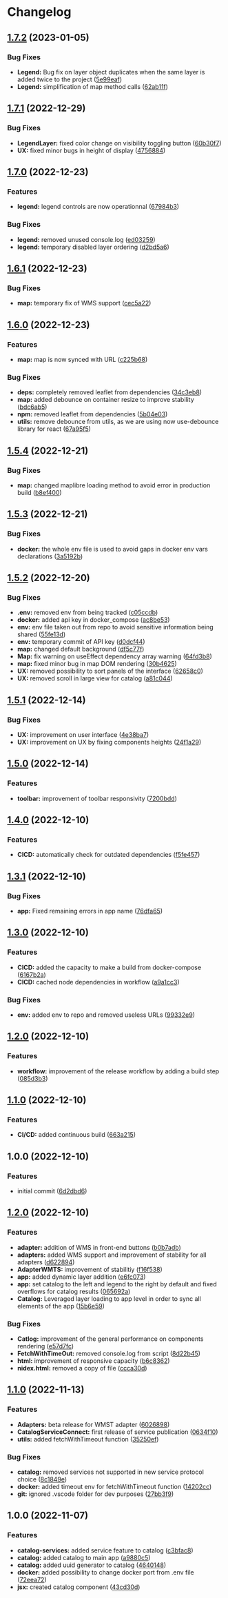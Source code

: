 # Changelog

## [1.7.2](https://github.com/Inogeo/giseye/compare/v1.7.1...v1.7.2) (2023-01-05)


### Bug Fixes

* **Legend:** Bug fix on layer object duplicates when the same layer is added twice to the project ([5e99eaf](https://github.com/Inogeo/giseye/commit/5e99eaf4324b4cca858bf57e3224795878752848))
* **Legend:** simplification of map method calls ([62ab11f](https://github.com/Inogeo/giseye/commit/62ab11f214a30bdf252e2af1fec76c8ffa0971fb))

## [1.7.1](https://github.com/Inogeo/giseye/compare/v1.7.0...v1.7.1) (2022-12-29)


### Bug Fixes

* **LegendLayer:** fixed color change on visibility toggling button ([60b30f7](https://github.com/Inogeo/giseye/commit/60b30f74c5c65fa63307e3ba686c64d4d25a171d))
* **UX:** fixed minor bugs in height of display ([4756884](https://github.com/Inogeo/giseye/commit/47568847cfcbf4f50986bd823bf6714f08e5c489))

## [1.7.0](https://github.com/Inogeo/giseye/compare/v1.6.1...v1.7.0) (2022-12-23)


### Features

* **legend:** legend controls are now operationnal ([67984b3](https://github.com/Inogeo/giseye/commit/67984b3d7ba5c36b9bc4d84b6ab0e8ca27214f15))


### Bug Fixes

* **legend:** removed unused console.log ([ed03259](https://github.com/Inogeo/giseye/commit/ed03259feec53e55c91a862f34029c9b64e07982))
* **legend:** temporary disabled layer ordering ([d2bd5a6](https://github.com/Inogeo/giseye/commit/d2bd5a611772c68fb4ac3806def8add2c00789cb))

## [1.6.1](https://github.com/Inogeo/giseye/compare/v1.6.0...v1.6.1) (2022-12-23)


### Bug Fixes

* **map:** temporary fix of WMS support ([cec5a22](https://github.com/Inogeo/giseye/commit/cec5a22ec5aa7343a61c4be4ea4df654ee866a28))

## [1.6.0](https://github.com/Inogeo/giseye/compare/v1.5.4...v1.6.0) (2022-12-23)


### Features

* **map:** map is now synced with URL ([c225b68](https://github.com/Inogeo/giseye/commit/c225b68230f35127d8984b614832590542f91d9a))


### Bug Fixes

* **deps:** completely removed leaflet from dependencies ([34c3eb8](https://github.com/Inogeo/giseye/commit/34c3eb836d6dcaaee631c67b690eb466febd8965))
* **map:** added debounce on container resize to improve stability ([bdc6ab5](https://github.com/Inogeo/giseye/commit/bdc6ab53d9124044718d878ef4f0969b7e720949))
* **npm:** removed leaflet from dependencies ([5b04e03](https://github.com/Inogeo/giseye/commit/5b04e03ba58447eef504e6248a4b00aa8a316698))
* **utils:** remove debounce from utils, as we are using now use-debounce library for react ([67a95f5](https://github.com/Inogeo/giseye/commit/67a95f5f098e08230a28d35a01527a2444c46aae))

## [1.5.4](https://github.com/Inogeo/giseye/compare/v1.5.3...v1.5.4) (2022-12-21)


### Bug Fixes

* **map:** changed maplibre loading method to avoid error in production build ([b8ef400](https://github.com/Inogeo/giseye/commit/b8ef400c3fb67be888ecda0c6ffcb1588035e61c))

## [1.5.3](https://github.com/Inogeo/giseye/compare/v1.5.2...v1.5.3) (2022-12-21)


### Bug Fixes

* **docker:** the whole env file is used to avoid gaps in docker env vars declarations ([3a5192b](https://github.com/Inogeo/giseye/commit/3a5192b585c4b813c525394007f562df61162d25))

## [1.5.2](https://github.com/Inogeo/giseye/compare/v1.5.1...v1.5.2) (2022-12-20)


### Bug Fixes

* **.env:** removed env from being tracked ([c05ccdb](https://github.com/Inogeo/giseye/commit/c05ccdb6e4b55f72a3a2b887b7955c2a30a929af))
* **docker:** added api key in docker_compose ([ac8be53](https://github.com/Inogeo/giseye/commit/ac8be53190a2a0b691db430a9ccd6696de4e5f78))
* **env:** env file taken out from repo to avoid sensitive information being shared ([55fe13d](https://github.com/Inogeo/giseye/commit/55fe13ddd6c88f0ea4308b03250f91f8689d8f6a))
* **env:** temporary commit of API key ([d0dcf44](https://github.com/Inogeo/giseye/commit/d0dcf44d67ae9fc74c1b0247db2e034ef39f621c))
* **map:** changed default background ([df5c77f](https://github.com/Inogeo/giseye/commit/df5c77fe034a16cb3ed08b4b5b235e4d869da035))
* **Map:** fix warning on useEffect dependency array warning ([64fd3b8](https://github.com/Inogeo/giseye/commit/64fd3b87b3ab9bd4b576e53d09e733d307c3472b))
* **map:** fixed minor bug in map DOM rendering ([30b4625](https://github.com/Inogeo/giseye/commit/30b46259649b0b89d84a4f3cb5f3eed6f4e6c173))
* **UX:** removed possibility to sort panels of the interface ([62658c0](https://github.com/Inogeo/giseye/commit/62658c00f1f2b607e9faddd9cd0142f499fbd1a1))
* **UX:** removed scroll in large view for catalog ([a81c044](https://github.com/Inogeo/giseye/commit/a81c044eebe0524ba6f2915dbece7f3607b1d5ee))

## [1.5.1](https://github.com/Inogeo/giseye/compare/v1.5.0...v1.5.1) (2022-12-14)


### Bug Fixes

* **UX:** improvement on user interface ([4e38ba7](https://github.com/Inogeo/giseye/commit/4e38ba7ebb397abebe983eaa391589a86f38c0e9))
* **UX:** improvement on UX by fixing components heights ([24f1a29](https://github.com/Inogeo/giseye/commit/24f1a2925ec18da04501e01e863bd9259cd94313))

## [1.5.0](https://github.com/Inogeo/giseye/compare/v1.4.0...v1.5.0) (2022-12-14)


### Features

* **toolbar:** improvement of toolbar responsivity ([7200bdd](https://github.com/Inogeo/giseye/commit/7200bdd7ee9700b52744d0c21f45e1dd0640b049))

## [1.4.0](https://github.com/Inogeo/giseye/compare/v1.3.1...v1.4.0) (2022-12-10)


### Features

* **CICD:** automatically check for outdated dependencies ([f5fe457](https://github.com/Inogeo/giseye/commit/f5fe457256fe46493e8312affdd439c002bf79f6))

## [1.3.1](https://github.com/Inogeo/giseye/compare/v1.3.0...v1.3.1) (2022-12-10)


### Bug Fixes

* **app:** Fixed remaining errors in app name ([76dfa65](https://github.com/Inogeo/giseye/commit/76dfa651a1b80ff295ae1bc4b1037624c1a0f202))

## [1.3.0](https://github.com/Inogeo/giseye/compare/v1.2.0...v1.3.0) (2022-12-10)


### Features

* **CICD:** added the capacity to make a build from docker-compose ([6167b2a](https://github.com/Inogeo/giseye/commit/6167b2aa90ac8e1fdcedc501ba20eeed945cdf43))
* **CICD:** cached node dependencies in workflow ([a9a1cc3](https://github.com/Inogeo/giseye/commit/a9a1cc315e2ee5454410cb4797a6cff91bb54c34))


### Bug Fixes

* **env:** added env to repo and removed useless URLs ([99332e9](https://github.com/Inogeo/giseye/commit/99332e9cc35080dfcf5af2d3290be501bcdeede3))

## [1.2.0](https://github.com/Inogeo/giseye/compare/v1.1.0...v1.2.0) (2022-12-10)


### Features

* **workflow:** improvement of the release workflow by adding a build step ([085d3b3](https://github.com/Inogeo/giseye/commit/085d3b3a4713a42084d683c42913e11319767f8c))

## [1.1.0](https://github.com/Inogeo/giseye/compare/v1.0.0...v1.1.0) (2022-12-10)


### Features

* **CI/CD:** added continuous build ([663a215](https://github.com/Inogeo/giseye/commit/663a215349e4e39eaad3ce39d77eba819f8e4e4b))

## 1.0.0 (2022-12-10)


### Features

* initial commit ([6d2dbd6](https://github.com/Inogeo/giseye/commit/6d2dbd64a27a77ddfde7e1664d8bbc3dee51c9f8))

## [1.2.0](https://github.com/Inogeo/giseye/compare/v1.1.0...v1.2.0) (2022-12-10)


### Features

* **adapter:** addition of WMS in front-end buttons ([b0b7adb](https://github.com/Inogeo/giseye/commit/b0b7adb36b1782936809c6038a43834fb5beb269))
* **adapters:** added WMS support and improvement of stability for all adapters ([d622894](https://github.com/Inogeo/giseye/commit/d622894ca38f4735af7980cd9451d3110c82312c))
* **AdapterWMTS:** improvement of stabilitiy ([f16f538](https://github.com/Inogeo/giseye/commit/f16f538aad6dfaf77d014180241c58a0a4a31672))
* **app:** added dynamic layer addition ([e6fc073](https://github.com/Inogeo/giseye/commit/e6fc073e0441d1e9d49c4f6c3f5c809d041a1868))
* **app:** set catalog to the left and legend to the right by default and fixed overflows for catalog results ([065692a](https://github.com/Inogeo/giseye/commit/065692ad5f089ca657059fb15695f8c9de42505f))
* **Catalog:** Leveraged layer loading to app level in order to sync all elements of the app ([15b6e59](https://github.com/Inogeo/giseye/commit/15b6e59326a7df4d4336ccc72f6f209eac0a48c3))


### Bug Fixes

* **Catlog:** improvement of the general performance on components rendering ([e57d7fc](https://github.com/Inogeo/giseye/commit/e57d7fcd54b5dd2c34750ad050271e24cdde6c64))
* **FetchWithTimeOut:** removed console.log from script ([8d22b45](https://github.com/Inogeo/giseye/commit/8d22b459a184055f85a1dba607d78a5eed67847f))
* **html:** improvement of responsive capacity ([b6c8362](https://github.com/Inogeo/giseye/commit/b6c8362104cac21134c4f86523a3238285371041))
* **nidex.html:** removed a copy of file ([ccca30d](https://github.com/Inogeo/giseye/commit/ccca30db0aedf1dd340f57d398f7251f1239d28d))

## [1.1.0](https://github.com/Inogeo/giseye/compare/v1.0.0...v1.1.0) (2022-11-13)


### Features

* **Adapters:** beta release for WMST adapter ([6026898](https://github.com/Inogeo/giseye/commit/6026898f42ebd246c60fb1e6b879ac155382ec85))
* **CatalogServiceConnect:** first release of service publication ([0634f10](https://github.com/Inogeo/giseye/commit/0634f10225ad3a7cf76dcf4f04429afeae95e0da))
* **utils:** added fetchWithTimeout function ([35250ef](https://github.com/Inogeo/giseye/commit/35250efa9d04bb02d245c5b02e2289138c2efc4a))


### Bug Fixes

* **catalog:** removed services not supported in new service protocol choice ([8c1849e](https://github.com/Inogeo/giseye/commit/8c1849ebf3f5a903e410641c55b70faf8b746ca8))
* **docker:** added timeout env for fetchWithTimeout function ([14202cc](https://github.com/Inogeo/giseye/commit/14202cc8fe0017ccbf38d31e0f032dd77a14574d))
* **git:** ignored .vscode folder for dev purposes ([27bb3f9](https://github.com/Inogeo/giseye/commit/27bb3f9529c5c2d98f60bb59b07df8768edd1024))

## 1.0.0 (2022-11-07)


### Features

* **catalog-services:** added service feature to catalog ([c3bfac8](https://github.com/Inogeo/giseye/commit/c3bfac8b38672973a17e2c94c291d4c702296551))
* **catalog:** added catalog to main app ([a9880c5](https://github.com/Inogeo/giseye/commit/a9880c58d2466fe47cba8b6f17d2e4c9619cef85))
* **catalog:** added uuid generator to catalog ([4640148](https://github.com/Inogeo/giseye/commit/4640148524df37850f68b0bfb407ac1eb928b356))
* **docker:** added possibility to change docker port from .env file ([72eea72](https://github.com/Inogeo/giseye/commit/72eea7206071aa1070bbf7bbbebb075297f76006))
* **jsx:** created catalog component ([43cd30d](https://github.com/Inogeo/giseye/commit/43cd30d00b67a4c599be13dceb11254405538345))
